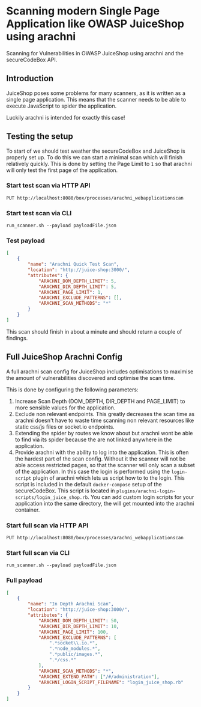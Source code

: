 # Scanning modern Single Page Application like OWASP JuiceShop using arachni

Scanning for Vulnerabilities in OWASP JuiceShop using arachni and the secureCodeBox API.

## Introduction

JuiceShop poses some problems for many scanners, as it is written as a single page application. This means that the scanner needs to be able to execute JavaScript to spider the application.

Luckily arachni is intended for exactly this case!

## Testing the setup

To start of we should test weather the secureCodeBox and JuiceShop is properly set up. To do this we can start a minimal scan which will finish relatively quickly. This is done by setting the Page Limit to `1` so that arachni will only test the first page of the application.

### Start test scan via HTTP API

`PUT http://localhost:8080/box/processes/arachni_webapplicationscan`

### Start test scan via CLI

`run_scanner.sh --payload payloadFile.json`

### Test payload

```json
[
    {
        "name": "Arachni Quick Test Scan",
        "location": "http://juice-shop:3000/",
        "attributes": {
            "ARACHNI_DOM_DEPTH_LIMIT": 5,
            "ARACHNI_DIR_DEPTH_LIMIT": 5,
            "ARACHNI_PAGE_LIMIT": 1,
            "ARACHNI_EXCLUDE_PATTERNS": [],
            "ARACHNI_SCAN_METHODS": "*"
        }
    }
]
```

This scan should finish in about a minute and should return a couple of findings.

## Full JuiceShop Arachni Config

A full arachni scan config for JuiceShop includes optimisations to maximise the amount of vulnerabilities discovered and optimise the scan time.

This is done by configuring the following parameters:

1.  Increase Scan Depth (DOM_DEPTH, DIR_DEPTH and PAGE_LIMIT) to more sensible values for the application.
2.  Exclude non relevant endpoints. This greatly decreases the scan time as arachni doesn't have to waste time scanning non relevant resources like static css/js files or socket.io endpoints.
3.  Extending the spider by routes we know about but arachni wont be able to find via its spider because the are not linked anywhere in the application.
4.  Provide arachni with the ability to log into the application. This is often the hardest part of the scan config. Without it the scanner will not be able access restricted pages, so that the scanner will only scan a subset of the application. In this case the login is performed using the `login-script` plugin of arachni which lets us script how to to the login. This script is included in the default `docker-compose` setup of the secureCodeBox. This script is located in `plugins/arachni-login-scripts/login_juice_shop.rb`. You can add custom login scripts for your application into the same directory, the will get mounted into the arachni container.

### Start full scan via HTTP API

`PUT http://localhost:8080/box/processes/arachni_webapplicationscan`

### Start full scan via CLI

`run_scanner.sh --payload payloadFile.json`

### Full payload

```json
[
    {
        "name": "In Depth Arachni Scan",
        "location": "http://juice-shop:3000/",
        "attributes": {
            "ARACHNI_DOM_DEPTH_LIMIT": 50,
            "ARACHNI_DIR_DEPTH_LIMIT": 10,
            "ARACHNI_PAGE_LIMIT": 100,
            "ARACHNI_EXCLUDE_PATTERNS": [
                ".*socket\\.io.*",
                ".*node_modules.*",
                ".*public/images.*",
                ".*/css.*"
            ],
            "ARACHNI_SCAN_METHODS": "*",
            "ARACHNI_EXTEND_PATH": ["/#/administration"],
            "ARACHNI_LOGIN_SCRIPT_FILENAME": "login_juice_shop.rb"
        }
    }
]
```
